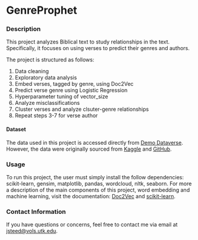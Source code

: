 # GenreProphet

### Description
This project analyzes Biblical text to study relationships in the text. Specifically, it focuses on using verses to predict their genres and authors.

The project is structured as follows:
1. Data cleaning
2. Exploratory data analysis
3. Embed verses, tagged by genre, using Doc2Vec
4. Predict verse genre using Logistic Regression
5. Hyperparameter tuning of vector_size
6. Analyze misclassifications
7. Cluster verses and analyze clsuter-genre relationships
8. Repeat steps 3-7 for verse author

#### Dataset
The data used in this project is accessed directly from [Demo Dataverse](demo.Dataverse.org). However, the data were originally sourced from [Kaggle](https://www.kaggle.com/datasets/oswinrh/bible) and [GitHub](https://github.com/happygrammer/bible-metadata).

### Usage
To run this project, the user must simply install the follow dependencies: scikit-learn, gensim, matplotlib, pandas, wordcloud, nltk, seaborn. For more a description of the main components of this project, word embedding and machine learning, visit the documentation: [Doc2Vec](https://radimrehurek.com/gensim/models/doc2vec.html) and [scikit-learn](https://scikit-learn.org/stable/modules/generated/sklearn.linear_model.LogisticRegression.html).

### Contact Information
If you have questions or concerns, feel free to contact me via email at jsteed@vols.utk.edu.
